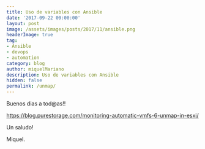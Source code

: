 ```yaml
---
title: Uso de variables con Ansible
date: '2017-09-22 00:00:00'
layout: post
image: /assets/images/posts/2017/11/ansible.png
headerImage: true
tag:
- Ansible
- devops
- automation
category: blog
author: miquelMariano
description: Uso de variables con Ansible
hidden: false
permalink: /unmap/
---
```


Buenos dias a tod@as!!


https://blog.purestorage.com/monitoring-automatic-vmfs-6-unmap-in-esxi/


Un saludo!

Miquel.


